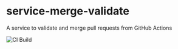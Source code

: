 # service-merge-validate
A service to validate and merge pull requests from GitHub Actions

![CI Build](https://github.com/HardNorth/service-merge-validate/workflows/CI%20Build/badge.svg)

